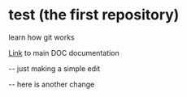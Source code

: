 # test (the first repository)
learn how git works

[Link](./doc/_index.md) to main DOC documentation

-- just making a simple edit

-- here is another change

